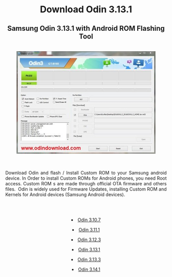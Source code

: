 <div align="center"><h1>Download Odin 3.13.1</h1> </div>
<div align="center"><h2>Samsung Odin 3.13.1 with Android ROM Flashing Tool</h2></div>
<br>
<div align="center"><img src="https://raw.githubusercontent.com/WOWZON3/SM-T530/main/Docs/Images/odin-download.jpg"></img></div>
<br>
<br>
<div id="download-text">

<p align="justify">Download Odin&nbsp;and flash / Install Custom ROM to your Samsung android device. In Order to install Custom ROMs for Android phones, you need Root access. Custom ROM s are made through official OTA firmware and others files.&nbsp; Odin is widely used for Firmware Updates, installing Custom ROM and Kernels for Android devices (Samsung Android devices).</p>
<br>
<br>
<div align="center">
<p><li><a href="https://raw.githubusercontent.com/WOWZON3/SM-T530/main/Flash/Odin/Odin3_v3.10.7.zip">Odin 3.10.7</a></p></li>
<p><li><a href="https://raw.githubusercontent.com/WOWZON3/SM-T530/main/Flash/Odin/Odin3_v3.10.7.zip">Odin 3.11.1</a></p></li>
<p><li><a href="https://raw.githubusercontent.com/WOWZON3/SM-T530/main/Flash/Odin/Odin3_v3.10.7.zip">Odin 3.12.3</a></p></li>
<p><li><a href="https://raw.githubusercontent.com/WOWZON3/SM-T530/main/Flash/Odin/Odin3_v3.10.7.zip">Odin 3.13.1</a></p></li>
<p><li><a href="https://raw.githubusercontent.com/WOWZON3/SM-T530/main/Flash/Odin/Odin3_v3.10.7.zip">Odin 3.13.3</a></p></li>
<p><li><a href="https://raw.githubusercontent.com/WOWZON3/SM-T530/main/Flash/Odin/Odin3_v3.10.7.zip">Odin 3.14.1</a></p></li>
</div>
